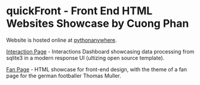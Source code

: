 # quickFront - Front End HTML Websites Showcase by Cuong Phan

Website is hosted online at [pythonanywhere](http://jakelong125567.pythonanywhere.com/). 

[Interaction Page](http://jakelong125567.pythonanywhere.com/) - Interactions Dashboard showcasing data processing from sqlite3 in a modern response UI (ultizing open source template).

[Fan Page](http://jakelong125567.pythonanywhere.com/muller) - HTML showcase for front-end design, with the theme of a fan page for the german footballer Thomas Muller.





